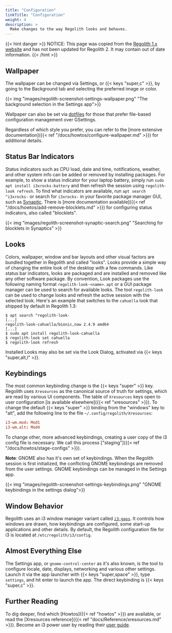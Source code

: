 ```yaml
---
title: "Configuration"
linkTitle: "Configuration"
weight: 4
description: >
  Make changes to the way Regolith looks and behaves.
---
```


{{< hint danger >}}
NOTICE: This page was copied from the [Regolith 1.x website](https://regolith-linux.org) and has not been updated for Regolith 2.  It may contain out of date information.
{{< /hint >}}

## Wallpaper

The wallpaper can be changed via Settings, or {{< keys "super,c" >}}, by going to the Background tab and selecting the preferred image or color.

{{< img "images/regolith-screenshot-settings-wallpaper.png" "The background selection in the Settings app">}}

Wallpaper can also be set via [dotfiles](https://en.wikipedia.org/wiki/Hidden_file_and_hidden_directory) for those that prefer file-based configuration management over GSettings.

Regardless of which style you prefer, you can refer to the [more extensive documentation]({{< ref "/docs/howtos/configure-wallpaper.md" >}}) for additional details.

## Status Bar Indicators

Status indicators such as CPU load, date and time, notifications, weather, and other system info can be added or removed by installing packages. For example, to show a status indicator for your laptop battery, simply run `sudo apt install i3xrocks-battery` and then refresh the session using `regolith-look refresh`. To find what indicators are available, run `apt search ^i3xrocks-` or search for `i3xrocks-` in your favorite package manager GUI, such as [Synaptic](https://help.ubuntu.com/community/SynapticHowto). There is [more documentation available]({{< ref "/docs/howtos/add-remove-blocklets.md" >}}) for configuring status indicators, also called "blocklets".

{{< img "images/regolith-screenshot-synaptic-search.png" "Searching for blocklets in Synaptics" >}}

## Looks

Colors, wallpaper, window and bar layouts and other visual factors are bundled together in Regolith and called "looks". Looks provide a simple way of changing the entire look of the desktop with a few commands. Like status bar indicators, looks are packaged and are installed and removed like any other software package. By convention, Look packages use the following naming format `regolith-look-<name>`. `apt` or a GUI package manager can be used to search for available looks. The tool `regolith-look` can be used to change looks and refresh the active session with the selected look. Here's an example that switches to the `cahuella` look that shipped by default in Regolith 1.3:

```console
$ apt search ^regolith-look-
[...]
regolith-look-cahuella/bionic,now 2.4.9 amd64
[...]
$ sudo apt install regolith-look-cahuella
$ regolith-look set cahuella
$ regolith-look refresh
```

Installed Looks may also be set via the Look Dialog, activated via {{< keys "super,alt,l" >}}.

## Keybindings

The most common keybinding change is the {{< keys "super" >}} key. Regolith uses `Xresources` as the canonical source of truth for settings, which are read by various UI components. The table of `Xresources` keys open to user configuration [is available elsewhere]({{< ref "xresources" >}}). To change the default {{< keys "super" >}} binding from the "windows" key to "alt", add the following line to the file `~/.config/regolith/Xresources`:

```toml
i3-wm.mod: Mod1
i3-wm.alt: Mod4
```

To change other, more advanced keybindings, creating a user copy of the i3 config file is necessary. We call this process ["staging"]({{< ref "/docs/howtos/stage-configs" >}}).

**Note**: GNOME also has it's own set of keybindings. When the Regolith session is first initialized, the conflicting GNOME keybindings are removed from the user settings. GNOME keybindings can be managed in the Settings app.

{{< img "images/regolith-screenshot-settings-keybindings.png" "GNOME keybindings in the settings dialog">}}

## Window Behavior

Regolith uses an i3 window manager variant called [`i3-gaps`](https://github.com/Airblader/i3). It controls how windows are drawn, how keybindings are configured, some start-up applications and other details. By default, the Regolith configuration file for i3 is located at `/etc/regolith/i3/config`.

## Almost Everything Else

The Settings app, or `gnome-control-center` as it's also known, is the tool to configure locale, date, displays, networking and various other settings. Launch it via the app launcher with {{< keys "super,space" >}}, type `settings`, and hit enter to launch the app. The direct keybinding is {{< keys "super,c" >}}.

## Further Reading

To dig deeper, find which [Howtos]({{< ref "howtos" >}}) are available, or read the [Xresources reference]({{< ref "docs/Reference/xresources.md" >}}). Become an i3 power user by reading their [user guide](https://i3wm.org/docs/userguide.html).
